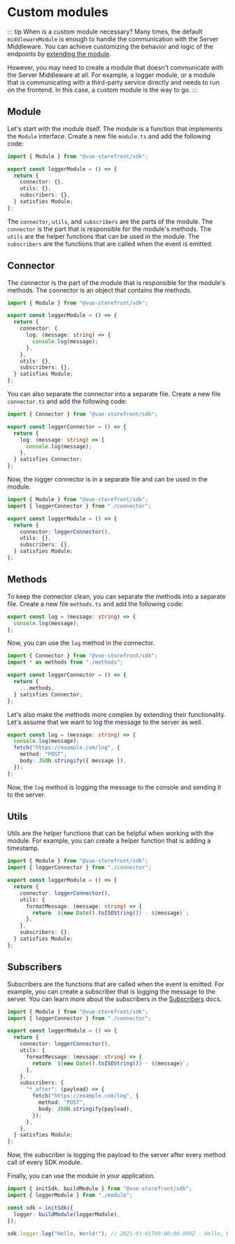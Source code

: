 # Custom modules

::: tip When is a custom module necessary?
Many times, the default `middlewareModule` is enough to handle the communication with the Server Middleware. You can achieve customizing the behavior and logic of the endpoints by [extending the module](sdk/advanced/extending-module). 

However, you may need to create a module that doesn't communicate with the Server Middleware at all. For example, a logger module, or a module that is communicating with a third-party service directly and needs to run on the frontend. In this case, a custom module is the way to go.
:::

## Module

Let's start with the module itself. The module is a function that implements the `Module` interface.
Create a new file `module.ts` and add the following code:

```typescript
import { Module } from "@vue-storefront/sdk";

export const loggerModule = () => {
  return {
    connector: {},
    utils: {},
    subscribers: {},
  } satisfies Module;
};
```

The `connector`, `utils`, and `subscribers` are the parts of the module. The `connector` is the part that is responsible for the module's methods. The `utils` are the helper functions that can be used in the module. The `subscribers` are the functions that are called when the event is emitted.

## Connector

The connector is the part of the module that is responsible for the module's methods. The connector is an object that contains the methods.

```typescript [module.ts]
import { Module } from "@vue-storefront/sdk";

export const loggerModule = () => {
  return {
    connector: {
      log: (message: string) => {
        console.log(message);
      },
    },
    utils: {},
    subscribers: {},
  } satisfies Module;
};
```

You can also separate the connector into a separate file. Create a new file `connector.ts` and add the following code:

```typescript [connector.ts]
import { Connector } from "@vue-storefront/sdk";

export const loggerConnector = () => {
  return {
    log: (message: string) => {
      console.log(message);
    },
  } satisfies Connector;
};
```

Now, the logger connector is in a separate file and can be used in the module.

```typescript [module.ts]
import { Module } from "@vue-storefront/sdk";
import { loggerConnector } from "./connector";

export const loggerModule = () => {
  return {
    connector: loggerConnector(),
    utils: {},
    subscribers: {},
  } satisfies Module;
};
```

## Methods

To keep the connector clean, you can separate the methods into a separate file. Create a new file `methods.ts` and add the following code:

```typescript [methods.ts]
export const log = (message: string) => {
  console.log(message);
};
```

Now, you can use the `log` method in the connector.

```typescript [connector.ts]
import { Connector } from "@vue-storefront/sdk";
import * as methods from "./methods";

export const loggerConnector = () => {
  return {
    ...methods,
  } satisfies Connector;
};
```

Let's also make the methods more complex by extending their functionality. Let's assume that we want to log the message to the server as well.

```typescript [methods.ts]
export const log = (message: string) => {
  console.log(message);
  fetch("https://example.com/log", {
    method: "POST",
    body: JSON.stringify({ message }),
  });
};
```

Now, the `log` method is logging the message to the console and sending it to the server.

## Utils

Utils are the helper functions that can be helpful when working with the module. For example, you can create a helper function that is adding a timestamp.

```typescript [module.ts]
import { Module } from "@vue-storefront/sdk";
import { loggerConnector } from "./connector";

export const loggerModule = () => {
  return {
    connector: loggerConnector(),
    utils: {
      formatMessage: (message: string) => {
        return `${new Date().toISOString()} - ${message}`;
      },
    },
    subscribers: {},
  } satisfies Module;
};
```

## Subscribers

Subscribers are the functions that are called when the event is emitted. For example, you can create a subscriber that is logging the message to the server.
You can learn more about the subscribers in the [Subscribers](/sdk/advanced/extending-module#subscribers) docs.

```typescript [module.ts]
import { Module } from "@vue-storefront/sdk";
import { loggerConnector } from "./connector";

export const loggerModule = () => {
  return {
    connector: loggerConnector(),
    utils: {
      formatMessage: (message: string) => {
        return `${new Date().toISOString()} - ${message}`;
      },
    },
    subscribers: {
      "*_after": (payload) => {
        fetch("https://example.com/log", {
          method: "POST",
          body: JSON.stringify(payload),
        });
      },
    },
  } satisfies Module;
};
```

Now, the subscriber is logging the payload to the server after every method call of every SDK module.

Finally, you can use the module in your application.

```typescript
import { initSdk, buildModule } from "@vue-storefront/sdk";
import { loggerModule } from "./module";

const sdk = initSdk({
  logger: buildModule(loggerModule),
});

sdk.logger.log("Hello, World!"); // 2021-01-01T00:00:00.000Z - Hello, World!
```
